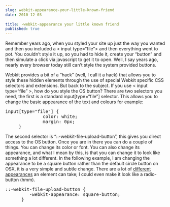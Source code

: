 ```yaml
---
slug: webkit-appearance-your-little-known-friend
date: 2010-12-03
 
title: -webkit-appearance your little known friend
published: true
---
```

<p>Remember years ago, when you styled your site up just the way you wanted and
then you included a &lt; input type=&ldquo;file&rdquo;> and then everything went to pot.  You couldn&rsquo;t style it up, so you had to hide it, create your &ldquo;button&rdquo; and then simulate a click via javascript to get it to open.  Well, I say years ago, nearly every browser today still can&rsquo;t style the system provided buttons.</p>

<p>Webkit provides a bit of a &ldquo;hack&rdquo; (well, I call it a hack) that allows you to style these hidden elements through the use of special Webkit specific CSS selectors and extensions.  But back to the subject.  If you use &lt; input type=&ldquo;file&rdquo; >, how do you style the OS button?  There are two selectors you need, the first is a standard input[type=&ldquo;file&rdquo;] selector.  This allows you to change the basic appearance of the text and colours for example:</p>

<div class="CodeRay">
  <div class="code"><pre><span class="type">input</span>[<span class="attribute-name">type=&quot;file&quot;</span>] {
              <span class="key">color</span>: <span class="value">white</span>;
              <span class="key">margin</span>: <span class="float">0px</span>;
     }</pre></div>
</div>


<p>The second selector is &ldquo;::-webkit-file-upload-button&rdquo;, this gives you direct access to the OS button.  Once you are in there you can do a couple of things.  You can change its color or font.  You can also change its appearance, and what I mean by this, is that you can change it to look like something a lot different.    In the following example, I am changing the appearance to be a square button rather than the default circle button on OSX, it is a very simple and subtle change.    There are a lot of <a href="http://css-infos.net/property/-webkit-appearance">different appearances</a> an element can take; I could even make it look like a radio-button (hmm).</p>

<div class="CodeRay">
  <div class="code"><pre>:<span class="pseudo-class">:-webkit-file-upload-button</span> {
         <span class="key">-webkit-appearance</span>: <span class="value">square-button</span>;
      }</pre></div>
</div>

